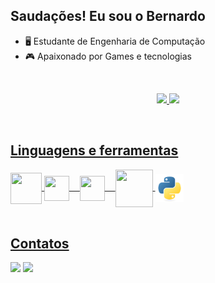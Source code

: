 ## Saudações! Eu sou o Bernardo




- 🖥 Estudante de Engenharia de Computação
- 🎮 Apaixonado por Games e tecnologias

<br><div align="center">
  <a href="https://github.com/BernardoHalfeld">
  <img height="180em" src="https://github-readme-stats.vercel.app/api?username=BernardoHalfeld&show_icons=true&theme=dark&include_all_commits=true&count_private=true"/>
  <img height="180em" src="https://github-readme-stats.vercel.app/api/top-langs/?username=BernardoHalfeld&layout=compact&langs_count=7&theme=dark"/>
</div><br>
  
## Linguagens e ferramentas
  <div style="display: inline_block">
    <img align="center" height="50" width="50"
    <img src="https://cdn.jsdelivr.net/gh/devicons/devicon/icons/java/java-original-wordmark.svg" />
    <img align="center" height="40" width="40"
    <img src="https://cdn.jsdelivr.net/gh/devicons/devicon/icons/c/c-original.svg" />ㅤ    
    <img align="center" height="40" width="40"
    <img src="https://cdn.jsdelivr.net/gh/devicons/devicon/icons/arduino/arduino-original-wordmark.svg" />ﾠ
    <img align="center" height="60" width="60"
    <img src="https://cdn.jsdelivr.net/gh/devicons/devicon/icons/mysql/mysql-original-wordmark.svg" />
    <img align="center" height="45" width="45"
    <img align="center" alt="Rafa-Python" height="30" width="40" src="https://raw.githubusercontent.com/devicons/devicon/master/icons/python/python-original.svg">
</div><br>
  
 ## Contatos
 
  <div>
  <a href="https://www.instagram.com/bernardo_halfeld_/" target="_blank"><img src="https://img.shields.io/badge/-Instagram-%23E4405F?style=for-the-badge&logo=instagram&logoColor=white" target="_blank"></a>
  <a href = "mailto:nebiasbernardo@gmail.com"><img src="https://img.shields.io/badge/-Gmail-%23333?style=for-the-badge&logo=gmail&logoColor=white" target="_blank"></a>
  </div>
  
